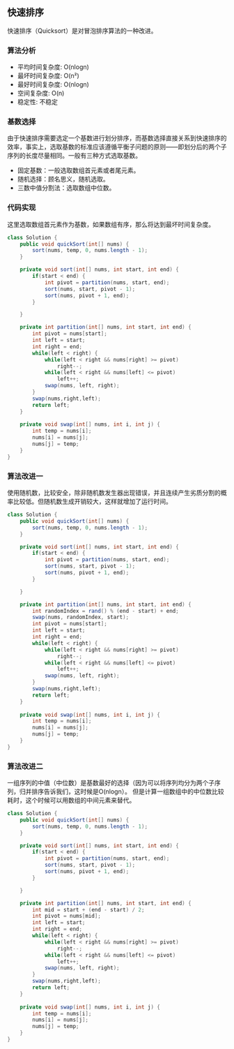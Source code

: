 ## 快速排序
快速排序（Quicksort）是对冒泡排序算法的一种改进。

### 算法分析
* 平均时间复杂度: O(nlogn)
* 最坏时间复杂度: O(n²)
* 最好时间复杂度: O(nlogn)
* 空间复杂度: O(n)
* 稳定性: 不稳定

### 基数选择
由于快速排序需要选定一个基数进行划分排序，而基数选择直接关系到快速排序的效率，事实上，选取基数的标准应该遵循平衡子问题的原则——即划分后的两个子序列的长度尽量相同。一般有三种方式选取基数。
* 固定基数：一般选取数组首元素或者尾元素。
* 随机选择：顾名思义，随机选取。
* 三数中值分割法：选取数组中位数。

### 代码实现
这里选取数组首元素作为基数，如果数组有序，那么将达到最坏时间复杂度。
```java
class Solution {
    public void quickSort(int[] nums) {
        sort(nums, temp, 0, nums.length - 1);
    }

    private void sort(int[] nums, int start, int end) {
        if(start < end) {
            int pivot = partition(nums, start, end);
            sort(nums, start, pivot - 1);
            sort(nums, pivot + 1, end);
        }

    }

    private int partition(int[] nums, int start, int end) {
        int pivot = nums[start];
        int left = start;
        int right = end;
        while(left < right) {
            while(left < right && nums[right] >= pivot)
                right--;
            while(left < right && nums[left] <= pivot)
                left++;
            swap(nums, left, right);
        }
        swap(nums,right,left);
        return left;
    }
    
    private void swap(int[] nums, int i, int j) {
        int temp = nums[i];
        nums[i] = nums[j];
        nums[j] = temp;
    }
}
```

### 算法改进一
使用随机数，比较安全，除非随机数发生器出现错误，并且连续产生劣质分割的概率比较低。但随机数生成开销较大，这样就增加了运行时间。
```java
class Solution {
    public void quickSort(int[] nums) {
        sort(nums, temp, 0, nums.length - 1);
    }

    private void sort(int[] nums, int start, int end) {
        if(start < end) {
            int pivot = partition(nums, start, end);
            sort(nums, start, pivot - 1);
            sort(nums, pivot + 1, end);
        }

    }

    private int partition(int[] nums, int start, int end) {
        int randomIndex = rand() % (end - start) + end;
        swap(nums, randomIndex, start);
        int pivot = nums[start];
        int left = start;
        int right = end;
        while(left < right) {
            while(left < right && nums[right] >= pivot)
                right--;
            while(left < right && nums[left] <= pivot)
                left++;
            swap(nums, left, right);
        }
        swap(nums,right,left);
        return left;
    }
    
    private void swap(int[] nums, int i, int j) {
        int temp = nums[i];
        nums[i] = nums[j];
        nums[j] = temp;
    }
}
```

### 算法改进二
一组序列的中值（中位数）是基数最好的选择（因为可以将序列均分为两个子序列，归并排序告诉我们，这时候是O(nlogn）。 但是计算一组数组中的中位数比较耗时，这个时候可以用数组的中间元素来替代。
```java
class Solution {
    public void quickSort(int[] nums) {
        sort(nums, temp, 0, nums.length - 1);
    }

    private void sort(int[] nums, int start, int end) {
        if(start < end) {
            int pivot = partition(nums, start, end);
            sort(nums, start, pivot - 1);
            sort(nums, pivot + 1, end);
        }

    }

    private int partition(int[] nums, int start, int end) {
        int mid = start + (end - start) / 2;
        int pivot = nums[mid];
        int left = start;
        int right = end;
        while(left < right) {
            while(left < right && nums[right] >= pivot)
                right--;
            while(left < right && nums[left] <= pivot)
                left++;
            swap(nums, left, right);
        }
        swap(nums,right,left);
        return left;
    }
    
    private void swap(int[] nums, int i, int j) {
        int temp = nums[i];
        nums[i] = nums[j];
        nums[j] = temp;
    }
}
```